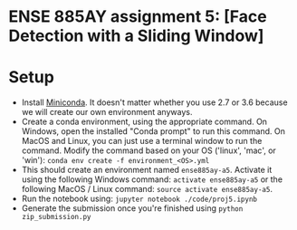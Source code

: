 # ENSE 885AY assignment 5: [Face Detection with a Sliding Window]

# Setup
- Install [Miniconda](https://conda.io/miniconda). It doesn't matter whether you use 2.7 or 3.6 because we will create our own environment anyways.
- Create a conda environment, using the appropriate command. On Windows, open the installed "Conda prompt" to run this command. On MacOS and Linux, you can just use a terminal window to run the command. Modify the command based on your OS ('linux', 'mac', or 'win'): `conda env create -f environment_<OS>.yml`
- This should create an environment named `ense885ay-a5`. Activate it using the following Windows command: `activate ense885ay-a5` or the following MacOS / Linux command: `source activate ense885ay-a5`.
- Run the notebook using: `jupyter notebook ./code/proj5.ipynb`
- Generate the submission once you're finished using `python zip_submission.py`